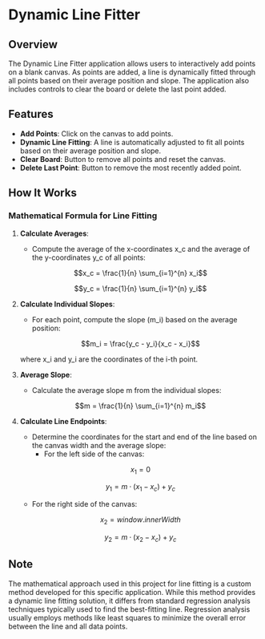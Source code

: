 # Dynamic Line Fitter

## Overview

The Dynamic Line Fitter application allows users to interactively add points on a blank canvas. As points are added, a line is dynamically fitted through all points based on their average position and slope. The application also includes controls to clear the board or delete the last point added.

## Features

- **Add Points**: Click on the canvas to add points.
- **Dynamic Line Fitting**: A line is automatically adjusted to fit all points based on their average position and slope.
- **Clear Board**: Button to remove all points and reset the canvas.
- **Delete Last Point**: Button to remove the most recently added point.

## How It Works

### Mathematical Formula for Line Fitting

1. **Calculate Averages**:
   - Compute the average of the x-coordinates x_c and the average of the y-coordinates y_c of all points:

    ```math
    x_c = \frac{1}{n} \sum_{i=1}^{n} x_i
    ```

    ```math
    y_c = \frac{1}{n} \sum_{i=1}^{n} y_i
    ```

2. **Calculate Individual Slopes**:
   - For each point, compute the slope \(m_i\) based on the average position:

    ```math
    m_i = \frac{y_c - y_i}{x_c - x_i}
    ```
     where x_i and y_i are the coordinates of the i-th point.

3. **Average Slope**:
   - Calculate the average slope m from the individual slopes:

    ```math
    m = \frac{1}{n} \sum_{i=1}^{n} m_i
    ```

4. **Calculate Line Endpoints**:
   - Determine the coordinates for the start and end of the line based on the canvas width and the average slope:
     - For the left side of the canvas:

    ```math
    x_1 = 0
    ```

    ```math
    y_1 = m \cdot (x_1 - x_c) + y_c
    ```
     - For the right side of the canvas: 

    ```math
    x_2 = window.innerWidth
    ```

    ```math
    y_2 = m \cdot (x_2 - x_c) + y_c
    ```


## Note

The mathematical approach used in this project for line fitting is a custom method developed for this specific application. While this method provides a dynamic line fitting solution, it differs from standard regression analysis techniques typically used to find the best-fitting line. Regression analysis usually employs methods like least squares to minimize the overall error between the line and all data points.
